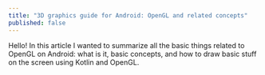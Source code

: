 ```yaml
---
title: "3D graphics guide for Android: OpenGL and related concepts"
published: false
---
```


Hello! In this article I wanted to summarize all the basic things related to OpenGL on Android: what is it, basic concepts, and how to draw basic stuff on the screen using Kotlin and OpenGL.